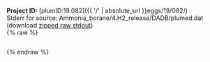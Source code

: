 **Project ID:** [plumID:19.082]({{ '/' | absolute_url }}eggs/19/082/)  
Stderr for source:  Ammonia_borane/4.H2_release/DADB/plumed.dat   
(download [zipped raw stdout](plumed.dat.plumed.stdout.txt.zip))  
{% raw %}
<pre>
</pre>
{% endraw %}

